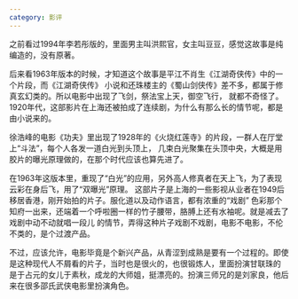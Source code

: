 ```yaml
---
category: 影评
---
```

之前看过1994年李若彤版的，里面男主叫洪熙官，女主叫豆豆，感觉这故事是纯编造的，没有原著。

后来看1963年版本的时候，才知道这个故事是平江不肖生《江湖奇侠传》中的一个片段，而《江湖奇侠传》
小说和还珠楼主的《蜀山剑侠传》差不多，都属于修真玄幻类的。所以电影中出现了飞剑，祭法宝上天，御空飞行，
就都不奇怪了。1920年代，这部影片在上海还被拍成了连续剧，为什么有那么长的情节呢，都是由小说来的。

徐浩峰的电影《功夫》里出现了1928年的《火烧红莲寺》的片段，一群人在厅堂上“斗法”，每个人各发一道白光到头顶上，
几束白光聚集在头顶中央，大概是用胶片的曝光原理做的，在那个时代应该也算先进了。

在1963年这版本里，重现了“白光”的应用，另外高人修真者在天上飞，为了表现云彩在身后飞，用了“双曝光”原理。
这部片子是上海的一些影视从业者在1949后移居香港，刚开始拍的片子。服化道以及动作语言，都有浓重的“戏剧”
色彩那个知府一出来，还端着一个呼啦圈一样的竹子腰带，胳膊上还有水袖呢。就是减去了戏剧中动不动就唱一段儿
的情节，弄得这种片子戏剧不戏剧，电影不电影，不伦不类的，是个过渡产品。

不过，应该允许，电影毕竟是个新兴产品，从青涩到成熟是要有一个过程的。即使是这种现代人不屑看的片子，当时也是很火的，也很锻炼人，里面扮演甘联珠的
是于占元的女儿于素秋，成龙的大师姐，挺漂亮的。扮演三师兄的是刘家良，他后来在很多邵氏武侠电影里扮演角色。

